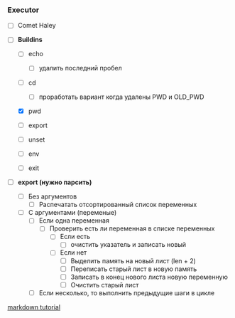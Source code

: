 ### Executor

- [ ] Comet Haley


- [ ] **Buildins**
    - [ ] echo
        - [ ] удалить последний пробел
    - [ ] cd
        - [ ] проработать вариант когда удалены PWD и OLD_PWD
    - [x] pwd
    - [ ] export
    - [ ] unset
    - [ ] env
    - [ ] exit


- [ ] **export (нужно парсить)**
    - [ ] Без аргументов
        - [ ] Распечатать отсортированный список переменных
    - [ ] С аргументами (переменые)
        - [ ] Если одна переменная
            - [ ] Проверить есть ли переменная в списке переменных
                - [ ] Если есть
                    - [ ] очистить указатель и записать новый
                - [ ] Если нет
                    - [ ] Выделить память на новый лист (len + 2)
                    - [ ] Переписать старый лист в новую память
                    - [ ] Записать в конец нового листа новую переменную
                    - [ ] Очистить старый лист
        - [ ] Если несколько, то выполнить предыдущие шаги в цикле

[markdown tutorial](https://guides.github.com/features/mastering-markdown/#GitHub-flavored-markdown)